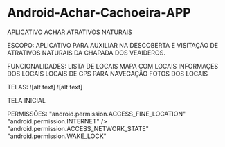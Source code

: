 # Android-Achar-Cachoeira-APP

APLICATIVO ACHAR ATRATIVOS NATURAIS

ESCOPO:
  APLICATIVO PARA AUXILIAR NA DESCOBERTA E VISITAÇÃO DE
  ATRATIVOS NATURAIS DA CHAPADA DOS VEAIDEROS.
  

FUNCIONALIDADES:
  LISTA DE LOCAIS
  MAPA COM LOCAIS
  INFORMAÇES DOS LOCAIS
  LOCAIS DE GPS PARA NAVEGAÇÃO
  FOTOS DOS LOCAIS
 
 TELAS:
 ![alt text]
 ![alt text]
 
 TELA INICIAL
 
 
 
PERMISSÕES:
    "android.permission.ACCESS_FINE_LOCATION"
    "android.permission.INTERNET" />
    "android.permission.ACCESS_NETWORK_STATE"
    "android.permission.WAKE_LOCK"
    
